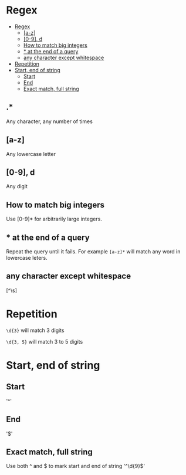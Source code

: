 # Regex
<!--ts-->
* [Regex](regex.md#regex)
   * [[a-z]](regex.md#a-z)
   * [[0-9], d](regex.md#0-9-d)
   * [How to match big integers](regex.md#how-to-match-big-integers)
   * [* at the end of a query](regex.md#-at-the-end-of-a-query)
   * [any character except whitespace](regex.md#any-character-except-whitespace)
* [Repetition](regex.md#repetition)
* [Start, end of string](regex.md#start-end-of-string)
   * [Start](regex.md#start)
   * [End](regex.md#end)
   * [Exact match, full string](regex.md#exact-match-full-string)

<!-- Added by: runner, at: Fri Jul 16 10:53:33 UTC 2021 -->

<!--te-->

## .*

Any character, any number of times

## [a-z]

Any lowercase letter

## [0-9], d

Any digit

## How to match big integers

Use [0-9]* for arbitrarily large integers.

## * at the end of a query

Repeat the query until it fails. For example `[a-z]*` will match any word in lowercase leters.

## any character except whitespace

[^\s]

# Repetition

`\d{3}` will match 3 digits

`\d{3, 5}` will match 3 to 5 digits

# Start, end of string

## Start
'^'

## End
'$'

## Exact match, full string
Use both ^ and $ to mark start and end of string
'^\d{9}$'
